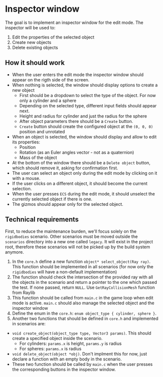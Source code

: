 # Inspector window

The goal is to implement an inspector window for the edit mode. The inspector will be used to:

1) Edit the properties of the selected object
2) Create new objects
3) Delete existing objects

## How it should work

- When the user enters the edit mode the inspector window should appear on the rigth side of the screen.
- When nothing is selected, the window should display options to create a new object
  * First should be a dropdown to select the type of the object. For now only a cylinder and a sphere
  * Depending on the selected type, different input fields should appear next.
  * Height and radius for cylinder and just the radius for the sphere
  * After object parameters there should be a `Create` button.
  * `Create` button should create the configured object at the `(0, 0, 0)` position and unrotated
- When an object is selected, the window should display and allow to edit its properties:
  * Position
  * Rotation (as an Euler angles vector - not as a quaternion)
  * Mass of the object
- At the bottom of the window there should be a `Delete object` button, which should remove it, asking for confirmation first.
- The user can select an object only during the edit mode by clicking on it with a mouse.
- If the user clicks on a different object, it should become the current selection.
- When the user presses `ECS` during the edit mode, it should unselect the currently selected object if there is one.
- The gizmos should appear only for the selected object.

## Technical requirements

First, to reduce the maintenance burden, we'll focus solely on the `rigidbodies` scenario. Other scenarios must be moved outside the `scenarios` directory into a new one called `legacy`. It will exist in the project root, therefore these scenarios will not be picked up by the build system anymore.

1) In the `core.h` define a new function `object* select_object(Ray ray)`. This function should be implemented in all scenarios (for now only the `rigidbodies` will have a non-default implementation)
2) The function should check the intersection of the provided ray with all the objects in the scenario and return a pointer to the one which passed the test. If none passed, return `NULL`. Use `GetRayCollisionMesh` function from Raylib
3) This function should be called from `main.c` in the game loop when edit mode is active. `main.c` should also manage the selected object and the inspector window
4) Define the enum in the `core.h`: `enum object_type { cylinder, sphere }`.
5) Another two functions that should be defined in `core.h` and implemented in scenarios are:
  * `void create_object(object_type type, Vector3 params)`. This should create a specified object inside the scenario.
    - For cylinders: `params.x` is height, `params.y` is radius
    - For spheres: `params.x` is radius
  * `void delete_object(object *obj)`. Don't implment this for now, just declare a function with an empty body in the scenario.
  * These two function should be called by `main.c` when the user presses the corresponding buttons in the inspector window.
  
